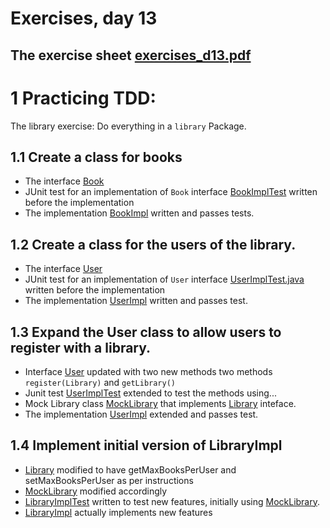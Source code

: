# Exercises, day 13

## The exercise sheet [exercises_d13.pdf](exercises_d13.pdf) 

# 1 Practicing TDD:

The library exercise: Do everything in a `library` Package.

## 1.1 Create a class for books
* The interface [Book](src/library/Book.java)
* JUnit test for an implementation of `Book` interface [BookImplTest](src/library/BookImplTest.java) written
  before the implementation
* The implementation [BookImpl](src/library/BookImpl.java) written and passes tests.


## 1.2 Create a class for the users of the library.
* The interface [User](src/library/User.java)
* JUnit test for an implementation of `User` interface [UserImplTest.java](src/library/UserImplTest.java) written
  before the implementation
* The implementation [UserImpl](src/library/UserImpl.java) written and passes test.

## 1.3 Expand the User class to allow users to register with a library.
* Interface [User](src/library/User.java) updated with two new methods
  two methods `register(Library)` and `getLibrary()`
* Junit test [UserImplTest](src/library/UserImplTest.java) extended to test the methods using...
* Mock Library class [MockLibrary](src/library/MockLibrary.java) that implements [Library](src/library/Library.java)
  inteface.
* The implementation [UserImpl](src/library/UserImpl.java) extended and passes test.


## 1.4 Implement initial version of LibraryImpl
* [Library](src/library/Library.java) modified to have getMaxBooksPerUser and setMaxBooksPerUser as per instructions
* [MockLibrary](src/library/MockLibrary.java) modified accordingly
* [LibraryImplTest](src/library/LibraryImplTest.java) written to test new features, initially using [MockLibrary](src/library/MockLibrary.java).
* [LibraryImpl](src/library/LibraryImpl.java) actually implements new features


